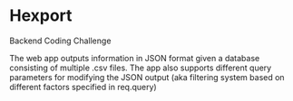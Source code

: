 Hexport
=============
Backend Coding Challenge

The web app outputs information in JSON format given a database consisting of multiple .csv files. The app also supports different query parameters for modifying the JSON output (aka filtering system based on different factors specified in req.query)
